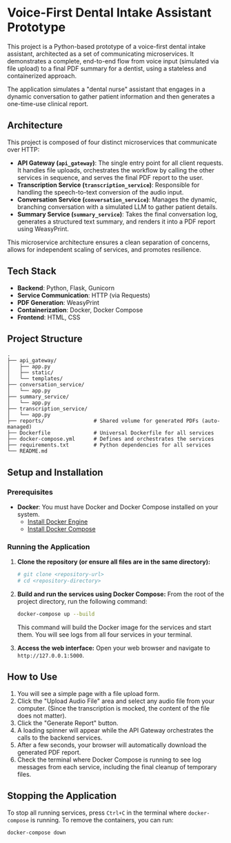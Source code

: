 # Voice-First Dental Intake Assistant Prototype

This project is a Python-based prototype of a voice-first dental intake assistant, architected as a set of communicating microservices. It demonstrates a complete, end-to-end flow from voice input (simulated via file upload) to a final PDF summary for a dentist, using a stateless and containerized approach.

The application simulates a "dental nurse" assistant that engages in a dynamic conversation to gather patient information and then generates a one-time-use clinical report.

## Architecture

This project is composed of four distinct microservices that communicate over HTTP:

-   **API Gateway (`api_gateway`)**: The single entry point for all client requests. It handles file uploads, orchestrates the workflow by calling the other services in sequence, and serves the final PDF report to the user.
-   **Transcription Service (`transcription_service`)**: Responsible for handling the speech-to-text conversion of the audio input.
-   **Conversation Service (`conversation_service`)**: Manages the dynamic, branching conversation with a simulated LLM to gather patient details.
- **Summary Service (`summary_service`)**: Takes the final conversation log, generates a structured text summary, and renders it into a PDF report using WeasyPrint.

This microservice architecture ensures a clean separation of concerns, allows for independent scaling of services, and promotes resilience.

## Tech Stack

-   **Backend**: Python, Flask, Gunicorn
-   **Service Communication**: HTTP (via Requests)
-   **PDF Generation**: WeasyPrint
-   **Containerization**: Docker, Docker Compose
-   **Frontend**: HTML, CSS

## Project Structure

```
.
├── api_gateway/
│   ├── app.py
│   ├── static/
│   └── templates/
├── conversation_service/
│   └── app.py
├── summary_service/
│   └── app.py
├── transcription_service/
│   └── app.py
├── reports/                # Shared volume for generated PDFs (auto-managed)
├── Dockerfile              # Universal Dockerfile for all services
├── docker-compose.yml      # Defines and orchestrates the services
├── requirements.txt        # Python dependencies for all services
└── README.md
```

## Setup and Installation

### Prerequisites

-   **Docker**: You must have Docker and Docker Compose installed on your system.
    -   [Install Docker Engine](https://docs.docker.com/engine/install/)
    -   [Install Docker Compose](https://docs.docker.com/compose/install/)

### Running the Application

1.  **Clone the repository (or ensure all files are in the same directory):**
    ```bash
    # git clone <repository-url>
    # cd <repository-directory>
    ```

2.  **Build and run the services using Docker Compose:**
    From the root of the project directory, run the following command:
    ```bash
    docker-compose up --build
    ```
    This command will build the Docker image for the services and start them. You will see logs from all four services in your terminal.

3.  **Access the web interface:**
    Open your web browser and navigate to `http://127.0.0.1:5000`.

## How to Use

1.  You will see a simple page with a file upload form.
2.  Click the "Upload Audio File" area and select any audio file from your computer. (Since the transcription is mocked, the content of the file does not matter).
3.  Click the "Generate Report" button.
4.  A loading spinner will appear while the API Gateway orchestrates the calls to the backend services.
5.  After a few seconds, your browser will automatically download the generated PDF report.
6.  Check the terminal where Docker Compose is running to see log messages from each service, including the final cleanup of temporary files.

## Stopping the Application

To stop all running services, press `Ctrl+C` in the terminal where `docker-compose` is running. To remove the containers, you can run:
```bash
docker-compose down
```
